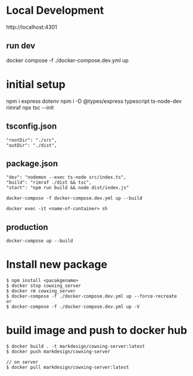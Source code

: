 # Local Development
http://localhost:4301

## run dev
docker compose -f ./docker-compose.dev.yml up

# initial setup

npm i express dotenv
npm i -D @types/express typescript ts-node-dev rimraf
npx tsc --init

## tsconfig.json

```
"rootDir": "./src",
"outDir": "./dist",
```

## package.json

```
"dev": "nodemon --exec ts-node src/index.ts",
"build": "rimraf ./dist && tsc",
"start": "npm run build && node dist/index.js"

docker-compose -f docker-compose.dev.yml up --build

docker exec -it <name-of-container> sh
```

## production

```
docker-compose up --build
```

# Install new package

```
$ npm install <pacakgename>
$ docker stop cowxing_server
$ docker rm cowxing_server
$ docker-compose -f ./docker-compose.dev.yml up --force-recreate
or
$ docker-compose -f ./docker-compose.dev.yml up -V
```

# build image and push to docker hub

```
$ docker build . -t markdesign/cowxing-server:latest
$ docker push markdesign/cowxing-server

// on server
$ docker pull markdesign/cowxing-server:latest
```
